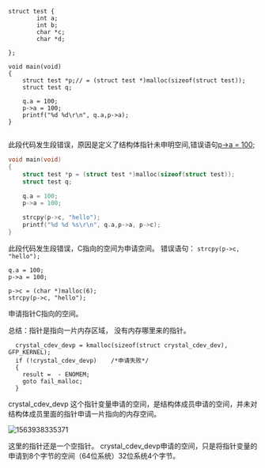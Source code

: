 ```
struct test {
        int a;
        int b;
        char *c;
        char *d;

};

void main(void)
{
    struct test *p;// = (struct test *)malloc(sizeof(struct test));
    struct test q;

    q.a = 100;
    p->a = 100;
    printf("%d %d\r\n", q.a,p->a);
}


```

​	此段代码发生段错误，原因是定义了结构体指针未申明空间,错误语句<u>p->a = 100;</u>

```c
void main(void)
{
    struct test *p = (struct test *)malloc(sizeof(struct test));
    struct test q;

    q.a = 100;
    p->a = 100;

    strcpy(p->c, "hello");
    printf("%d %d %s\r\n", q.a,p->a, p->c);
}
```

此段代码发生段错误，C指向的空间为申请空间。 错误语句：    `strcpy(p->c, "hello");`

```
q.a = 100;
p->a = 100;

p->c = (char *)malloc(6);
strcpy(p->c, "hello");
```

申请指针C指向的空间。



总结：指针是指向一片内存区域， 没有内存哪里来的指针。 

```
  crystal_cdev_devp = kmalloc(sizeof(struct crystal_cdev_dev), GFP_KERNEL);
  if (!crystal_cdev_devp)    /*申请失败*/
  {
    result =  - ENOMEM;
    goto fail_malloc;
  }
```

crystal_cdev_devp  这个指针变量申请的空间，是结构体成员申请的空间，并未对结构体成员里面的指针申请一片指向的内存空间。

![1563938335371](C:\Users\lenovo\AppData\Roaming\Typora\typora-user-images\1563938335371.png)

这里的指针还是一个空指针。 crystal_cdev_devp申请的空间，只是将指针变量的申请到8个字节的空间（64位系统）32位系统4个字节。